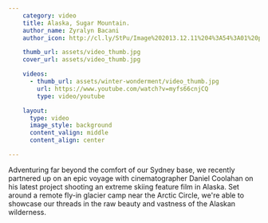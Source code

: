 ```yaml
---
    category: video
    title: Alaska, Sugar Mountain.
    author_name: Zyralyn Bacani
    author_icon: http://cl.ly/StPu/Image%202013.12.11%204%3A54%3A01%20pm.png

    thumb_url: assets/video_thumb.jpg
    cover_url: assets/video_thumb.jpg

    videos:
      - thumb_url: assets/winter-wonderment/video_thumb.jpg
        url: https://www.youtube.com/watch?v=myfs66cnjCQ
        type: video/youtube

    layout:
      type: video
      image_style: background
      content_valign: middle
      content_align: center

---
```


Adventuring far beyond the comfort of our Sydney base, we recently partnered up on an epic voyage with cinematographer Daniel Coolahan on his latest project shooting an extreme skiing feature film in Alaska. Set around a remote fly-in glacier camp near the Arctic Circle, we're able to showcase our threads in the raw beauty and vastness of the Alaskan wilderness.

